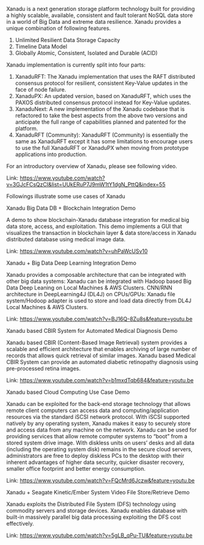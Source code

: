 Xanadu is a next generation storage platform technology built for providing a highly scalable, available, consistent and fault tolerant NoSQL data store in a world of Big Data and extreme data resilience. 
Xanadu provides a unique combination of following features.
1. Unlimited Resilient Data Storage Capacity
2. Timeline Data Model 
3. Globally Atomic, Consistent, Isolated and Durable (ACID)

Xanadu implementation is currently split into four parts:
1.	XanaduRFT: The Xanadu implementation that uses the RAFT  distributed consensus protocol for resilient, consistent Key-Value updates in the face of node failure. 
2.	XanaduPX: An updated version, based on XanaduRFT, which uses the PAXOS  distributed consensus protocol instead for Key-Value updates.
3.	XanaduNext: A new implementation of the Xanadu codebase that is refactored to take the best aspects from the above two versions and anticipate the full range of capabilities planned and patented    for the platform.
4.	XanaduRFT (Community): XanaduRFT (Community) is essentially the same as XanaduRFT except it has some limitations to encourage users to use the full XanaduRFT or XanaduPX when moving from prototype applications into production.

For an introductory overview of Xanadu, please see following video.

Link: https://www.youtube.com/watch?v=3GJcFCsQzCI&list=UUkERuP7J9mW1tY1dgN_PttQ&index=55

Followings illustrate some use cases of Xanadu

Xanadu Big Data DB + Blockchain Integration Demo

A demo to show blockchain-Xanadu database integration for medical big data store, access, and exploitation. 
This demo implements a GUI that visualizes the transaction in blockchain layer & data store/access in Xanadu distributed database using medical image data.

Link: https://www.youtube.com/watch?v=uhPaWcUSv10

Xanadu + Big Data Deep Learning Integration Demo

Xanadu provides a composable architecture that can be integrated with other big data systems: 
Xanadu can be integrated with Hadoop based Big Data Deep Leaning on Local Machines & AWS Clusters.
CNN/RNN architecture in DeepLearning4J (DL4J) on CPUs/GPUs:
Xanadu file system/Hodoop adapter is used to store and load data directly from DL4J Local Machines & AWS Clusters.

Link: https://www.youtube.com/watch?v=BJ16Q-8Zu8s&feature=youtu.be

Xanadu based CBIR System for Automated Medical Diagnosis Demo

Xanadu based CBIR (Content-Based Image Retrieval) system provides a scalable and efficient architecture that enables archiving of large number of records that allows quick retrieval of similar images.
Xanadu based Medical CBIR System can provide an automated diabetic retinopathy diagnosis using pre-processed retina images.

Link: https://www.youtube.com/watch?v=b1mxdTqb684&feature=youtu.be

Xanadu based Cloud Computing Use Case Demo

Xanadu can be exploited for the back-end storage technology that allows remote client computers can access data and computing/application resources via the standard iSCSI network protocol. With iSCSI supported natively by any operating system, Xanadu makes it easy to securely store and access data from any machine on the network. 
Xanadu can be used for providing services that allow remote computer systems to “boot” from a stored system drive image. 
With diskless units on users’ desks and all data (including the operating system disk) remains in the secure cloud servers, administrators are free to deploy diskless PCs to the desktop with their inherent advantages of higher data security, quicker disaster recovery, smaller office footprint and better energy consumption. 

Link: https://www.youtube.com/watch?v=FQcMrd6Jczw&feature=youtu.be

Xanadu + Seagate Kinetic/Ember System Video File Store/Retrieve Demo

Xanadu exploits the Distributed File System (DFS) technology using commodity servers and storage devices. 
Xanadu enables database with built-in massively parallel big data processing exploiting the DFS cost effectively. 

Link: https://www.youtube.com/watch?v=5gLB_qPu-TU&feature=youtu.be






